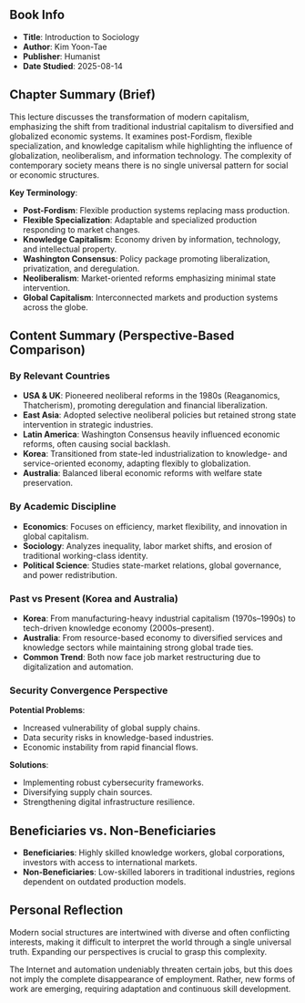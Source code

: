 ## Book Info
- **Title**: Introduction to Sociology  
- **Author**: Kim Yoon-Tae  
- **Publisher**: Humanist  
- **Date Studied**: 2025-08-14  

## Chapter Summary (Brief)
This lecture discusses the transformation of modern capitalism, emphasizing the shift from traditional industrial capitalism to diversified and globalized economic systems. It examines post-Fordism, flexible specialization, and knowledge capitalism while highlighting the influence of globalization, neoliberalism, and information technology. The complexity of contemporary society means there is no single universal pattern for social or economic structures.

**Key Terminology**:
- **Post-Fordism**: Flexible production systems replacing mass production.
- **Flexible Specialization**: Adaptable and specialized production responding to market changes.
- **Knowledge Capitalism**: Economy driven by information, technology, and intellectual property.
- **Washington Consensus**: Policy package promoting liberalization, privatization, and deregulation.
- **Neoliberalism**: Market-oriented reforms emphasizing minimal state intervention.
- **Global Capitalism**: Interconnected markets and production systems across the globe.

## Content Summary (Perspective-Based Comparison)

### By Relevant Countries
- **USA & UK**: Pioneered neoliberal reforms in the 1980s (Reaganomics, Thatcherism), promoting deregulation and financial liberalization.
- **East Asia**: Adopted selective neoliberal policies but retained strong state intervention in strategic industries.
- **Latin America**: Washington Consensus heavily influenced economic reforms, often causing social backlash.
- **Korea**: Transitioned from state-led industrialization to knowledge- and service-oriented economy, adapting flexibly to globalization.
- **Australia**: Balanced liberal economic reforms with welfare state preservation.

### By Academic Discipline
- **Economics**: Focuses on efficiency, market flexibility, and innovation in global capitalism.
- **Sociology**: Analyzes inequality, labor market shifts, and erosion of traditional working-class identity.
- **Political Science**: Studies state-market relations, global governance, and power redistribution.

### Past vs Present (Korea and Australia)
- **Korea**: From manufacturing-heavy industrial capitalism (1970s–1990s) to tech-driven knowledge economy (2000s–present).
- **Australia**: From resource-based economy to diversified services and knowledge sectors while maintaining strong global trade ties.
- **Common Trend**: Both now face job market restructuring due to digitalization and automation.

### Security Convergence Perspective
**Potential Problems**:
- Increased vulnerability of global supply chains.
- Data security risks in knowledge-based industries.
- Economic instability from rapid financial flows.

**Solutions**:
- Implementing robust cybersecurity frameworks.
- Diversifying supply chain sources.
- Strengthening digital infrastructure resilience.

## Beneficiaries vs. Non-Beneficiaries
- **Beneficiaries**: Highly skilled knowledge workers, global corporations, investors with access to international markets.
- **Non-Beneficiaries**: Low-skilled laborers in traditional industries, regions dependent on outdated production models.

## Personal Reflection
Modern social structures are intertwined with diverse and often conflicting interests, making it difficult to interpret the world through a single universal truth. Expanding our perspectives is crucial to grasp this complexity.  

The Internet and automation undeniably threaten certain jobs, but this does not imply the complete disappearance of employment. Rather, new forms of work are emerging, requiring adaptation and continuous skill development.
